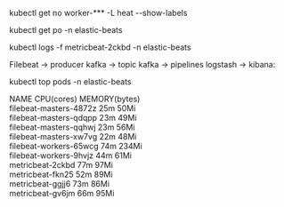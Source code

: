 kubectl get no worker-*** -L heat --show-labels


kubectl get po -n elastic-beats

kubectl logs -f metricbeat-2ckbd -n elastic-beats

Filebeat -> producer kafka -> topic kafka -> pipelines logstash -> kibana:


kubectl top pods -n elastic-beats 

NAME                          CPU(cores)   MEMORY(bytes)   
filebeat-masters-4872z        25m          50Mi            
filebeat-masters-qdqpp        23m          49Mi            
filebeat-masters-qqhwj        23m          56Mi            
filebeat-masters-xw7vg        22m          48Mi            
filebeat-workers-65wcg        74m          234Mi           
filebeat-workers-9hvjz        44m          61Mi  
metricbeat-2ckbd              77m          97Mi                      
metricbeat-fkn25              52m          89Mi            
metricbeat-ggjj6              73m          86Mi            
metricbeat-gv6jm              66m          95Mi 
